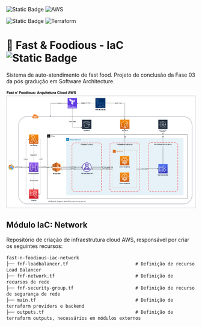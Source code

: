 ![Static Badge](https://img.shields.io/badge/cloud-black?style=for-the-badge) ![AWS](https://img.shields.io/badge/AWS-%23FF9900.svg?style=for-the-badge&logo=amazon-aws&logoColor=white)

![Static Badge](https://img.shields.io/badge/IaC-black?style=for-the-badge) ![Terraform](https://img.shields.io/badge/terraform-%235835CC.svg?style=for-the-badge&logo=terraform&logoColor=white)

# 🍔 Fast & Foodious - IaC ![Static Badge](https://img.shields.io/badge/v3.0.0-version?logo=&color=%232496ED&labelColor=white&label=fast-n-foodious)
Sistema de auto-atendimento de fast food. Projeto de conclusão da Fase 03 da pós gradução em Software Architecture.

![fast-n-foodious-aws](fast-n-foodious-aws.png)


## Módulo IaC: Network
Repositório de criação de infraestrutura cloud AWS, responsável por criar os seguintes recursos:

```
fast-n-foodious-iac-network
├── fnf-loadbalancer.tf                         # Definição de recurso Load Balancer
├── fnf-network.tf                              # Definição de recursos de rede
├── fnf-security-group.tf                       # Definição de recurso de segurança de rede
├── main.tf                                     # Definição de terraform providers e backend 
├── outputs.tf                                  # Definição de terraform outputs, necessários em módulos externos
```